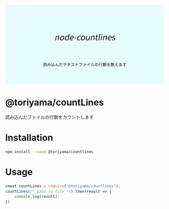 ![thumbnail](./thumbnail.png)

# @toriyama/countLines
読み込んだファイルの行数をカウントします

# Installation
```bash
npm install --save @toriyama/countlines
```

# Usage
```javascript
const countLines = require("@toriyama/countlines");
countLines(/* path to file */).then(result => {
	console.log(result);
})
```